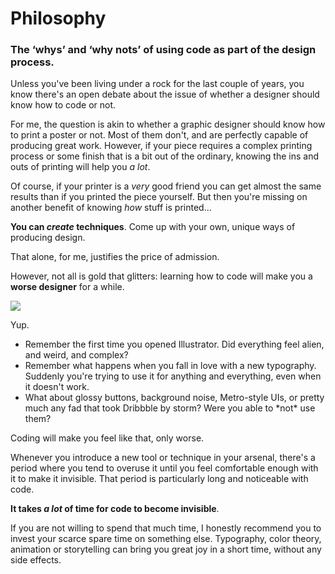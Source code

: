 # Philosophy
### The ‘whys’ and ‘why nots’ of using code as part of the design process.

Unless you've been living under a rock for the last couple of years, you know there's an open debate about the issue of whether a designer should know how to code or not.

For me, the question is akin to whether a graphic designer should know how to print a poster or not. Most of them don't, and are perfectly capable of producing great work. However, if your piece requires a complex printing process or some finish that is a bit out of the ordinary, knowing the ins and outs of printing will help you *a lot*.

Of course, if your printer is a *very* good friend you can get almost the same results than if you printed the piece yourself. But then you're missing on another benefit of knowing *how* stuff is printed…

**You can *create* techniques**. Come up with your own, unique ways of producing design.

That alone, for me, justifies the price of admission.

However, not all is gold that glitters: learning how to code will make you a **worse designer** for a while.

![](/images/wat.png)

Yup.

- Remember the first time you opened Illustrator. Did everything feel alien, and weird, and complex?
- Remember what happens when you fall in love with a new typography. Suddenly you're trying to use it for anything and everything, even when it doesn't work.
- What about glossy buttons, background noise, Metro-style UIs, or pretty much any fad that took Dribbble by storm? Were you able to \*not\* use them?

Coding will make you feel like that, only worse.

Whenever you introduce a new tool or technique in your arsenal, there's a period where you tend to overuse it until you feel comfortable enough with it to make it invisible. That period is particularly long and noticeable with code.

**It takes *a lot* of time for code to become invisible**.

If you are not willing to spend that much time, I honestly recommend you to invest your scarce spare time on something else. Typography, color theory, animation or storytelling can bring you great joy in a short time, without any side effects.